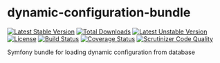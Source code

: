 # dynamic-configuration-bundle

[![Latest Stable Version](https://poser.pugx.org/oneguard/dynamic-configuration-bundle/v/stable)](https://packagist.org/packages/oneguard/dynamic-configuration-bundle)
[![Total Downloads](https://poser.pugx.org/oneguard/dynamic-configuration-bundle/downloads)](https://packagist.org/packages/oneguard/dynamic-configuration-bundle)
[![Latest Unstable Version](https://poser.pugx.org/oneguard/dynamic-configuration-bundle/v/unstable)](https://packagist.org/packages/oneguard/dynamic-configuration-bundle)
[![License](https://poser.pugx.org/oneguard/dynamic-configuration-bundle/license)](https://packagist.org/packages/oneguard/dynamic-configuration-bundle)
[![Build Status](https://travis-ci.org/OneGuardSolutions/dynamic-configuration-bundle.svg?branch=master)](https://travis-ci.org/OneGuardSolutions/dynamic-configuration-bundle)
[![Coverage Status](https://coveralls.io/repos/github/OneGuardSolutions/dynamic-configuration-bundle/badge.svg?branch=master)](https://coveralls.io/github/OneGuardSolutions/dynamic-configuration-bundle?branch=master)
[![Scrutinizer Code Quality](https://scrutinizer-ci.com/g/OneGuardSolutions/dynamic-configuration-bundle/badges/quality-score.png?b=master)](https://scrutinizer-ci.com/g/OneGuardSolutions/dynamic-configuration-bundle/?branch=master)

Symfony bundle for loading dynamic configuration from database
